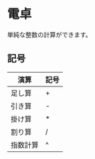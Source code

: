 <h1>電卓</h1>

単純な整数の計算ができます。

<h2>記号</h2>

|演算|記号|
|----|----| 
|足し算|+|
| 引き算 | - |
| 掛け算 | * |
| 割り算 | / |
| 指数計算 | ^ |
